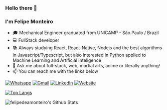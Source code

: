 ### Hello there 👋
### I'm Felipe Monteiro

- 🎓 Mechanical Engineer graduated from UNICAMP - São Paulo / Brazil
- :computer: FullStack developer
- :books: Always studying React, React-Native, Nodejs and the best algorithms in Javascript/Typescript, but also interested in Python applied to Machine Learning and Artificial Inteligence
- :speech_balloon: Ask me about full-stack, web, martial arts, anime or literally anything!
- :mailbox: You can reach me with the links below

[![Whatsapp](https://img.shields.io/badge/-Whatsapp-25D366?style=for-the-badge&logo=whatsapp&logoColor=white)](https://wa.me/5511936184490)
[![Gmail](https://img.shields.io/badge/-GMAIL-D14836?style=for-the-badge&logo=gmail&logoColor=white)](mailto:felipedeamonteiro@gmail.com)
[![LinkedIn](https://img.shields.io/badge/-LINKEDIN-0077B5?style=for-the-badge&logo=linkedin&logoColor=white)](https://www.linkedin.com/in/felipe-de-alc%C3%A2ntara-monteiro-4223b864/)
[![Website](https://img.shields.io/website?label=FELIPEDEAMONTEIRO.COM&logo=REACT&style=for-the-badge&url=http%3A%2F%2Ffelipedeamonteiro.com%2F)](http://felipedeamonteiro.com/)

[![Top Langs](https://github-readme-stats.vercel.app/api/top-langs/?username=felipedeamonteiro&layout=compact&text_color=daf7dc&bg_color=151515)](https://github.com/felipedeamonteiro/github-readme-stats)

<img align="center" src="https://github-readme-stats.vercel.app/api?username=felipedeamonteiro&include_all_commits=true&count_private=true&show_icons=true&line_height=25&title_color=7A7ADB&icon_color=2234AE&text_color=D3D3D3&bg_color=0,000000,130F40" alt="felipedeamonteiro's Github Stats">



<!--
**felipedeamonteiro/felipedeamonteiro** is a ✨ _special_ ✨ repository because its `README.md` (this file) appears on your GitHub profile.

Here are some ideas to get you started:

- 🔭 I’m currently working on ...
- 🌱 I’m currently learning ...
- 👯 I’m looking to collaborate on ...
- 🤔 I’m looking for help with ...
- 💬 Ask me about ...
- 📫 How to reach me: ...
- 😄 Pronouns: ...
- ⚡ Fun fact: ...
-->
